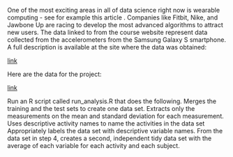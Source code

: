 One of the most exciting areas in all of data science right now is wearable computing - see for example this article . Companies like Fitbit, Nike, and Jawbone Up are racing to develop the most advanced algorithms to attract new users. The data linked to from the course website represent data collected from the accelerometers from the Samsung Galaxy S smartphone. A full description is available at the site where the data was obtained: 

[link](http://archive.ics.uci.edu/ml/datasets/Human+Activity+Recognition+Using+Smartphones) 

Here are the data for the project: 

[link](https://d396qusza40orc.cloudfront.net/getdata%2Fprojectfiles%2FUCI%20HAR%20Dataset.zip) 

Run an R script called run_analysis.R that does the following. 
Merges the training and the test sets to create one data set.
Extracts only the measurements on the mean and standard deviation for each measurement. 
Uses descriptive activity names to name the activities in the data set
Appropriately labels the data set with descriptive variable names. 
From the data set in step 4, creates a second, independent tidy data set with the average of each variable for each activity and each subject.
